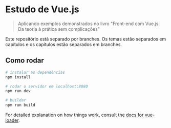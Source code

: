 # Estudo de Vue.js

> Aplicando exemplos demonstrados no livro "Front-end com Vue.js: Da teoria à prática sem complicações"

Este repositório está separado por branches. Os temas estão separados em capítulos e os capítulos estão separados em branches.

## Como rodar

``` bash
# instalar as dependências
npm install

# rodar o servidor em localhost:8080
npm run dev

# buildar
npm run build
```

For detailed explanation on how things work, consult the [docs for vue-loader](http://vuejs.github.io/vue-loader).
